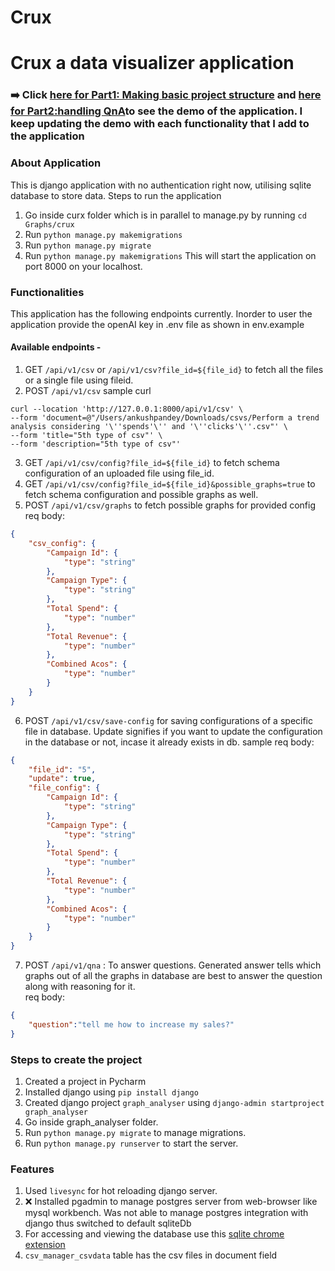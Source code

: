
# Crux
Crux a data visualizer application
=======

### ➡️ Click [here for Part1: Making basic project structure](https://www.loom.com/share/dd2c5c7bceaa4840a09753211c08c031) and [here for Part2:handling QnA](https://www.loom.com/share/f66318c93e8543da91c17dc5f1b103ee)to see the demo of the application. I keep updating the demo with each functionality that I add to the application
### About Application
This is django application with no authentication right now, utilising sqlite database to store data.
Steps to run the application 
1. Go inside curx folder which is in parallel to manage.py by running  `cd Graphs/crux`
2. Run `python manage.py makemigrations`
3. Run `python manage.py migrate`
4. Run `python manage.py makemigrations`
This will start the application on port 8000 on your localhost.

### Functionalities
This application has the following endpoints currently. Inorder to user the application provide the openAI key in .env file as shown in env.example

#### Available endpoints - 
1. GET `/api/v1/csv` or `/api/v1/csv?file_id=${file_id}` to fetch all the files or a single file using fileid.
2. POST `/api/v1/csv`
sample curl
```
curl --location 'http://127.0.0.1:8000/api/v1/csv' \
--form 'document=@"/Users/ankushpandey/Downloads/csvs/Perform a trend analysis considering '\''spends'\'' and '\''clicks'\''.csv"' \
--form 'title="5th type of csv"' \
--form 'description="5th type of csv"'
```
3. GET `/api/v1/csv/config?file_id=${file_id}` to fetch schema configuration of an uploaded file using file_id.
4. GET `/api/v1/csv/config?file_id=${file_id}&possible_graphs=true` to fetch schema configuration and possible graphs as well.
5. POST `/api/v1/csv/graphs` to fetch possible graphs for provided config
req body:
```json
{
    "csv_config": {
        "Campaign Id": {
            "type": "string"
        },
        "Campaign Type": {
            "type": "string"
        },
        "Total Spend": {
            "type": "number"
        },
        "Total Revenue": {
            "type": "number"
        },
        "Combined Acos": {
            "type": "number"
        }
    }
}
```
6. POST `/api/v1/csv/save-config` for saving configurations of a specific file in database. Update signifies if you want to update the configuration in the database or not, incase it already exists in db.
sample req body:
```json
{
    "file_id": "5",
    "update": true,
    "file_config": {
        "Campaign Id": {
            "type": "string"
        },
        "Campaign Type": {
            "type": "string"
        },
        "Total Spend": {
            "type": "number"
        },
        "Total Revenue": {
            "type": "number"
        },
        "Combined Acos": {
            "type": "number"
        }
    }
}
```
7. POST `/api/v1/qna` : To answer questions. Generated answer tells which graphs out of all the graphs in database are best to answer the question along with reasoning for it.   
req body:
```json
{
    "question":"tell me how to increase my sales?"
}
```

### Steps to create the project
1. Created a project in Pycharm
2. Installed django using `pip install django`
3. Created django project `graph_analyser` using `django-admin startproject graph_analyser`
4. Go inside graph_analyser folder.
5. Run `python manage.py migrate` to manage migrations.
5. Run `python manage.py runserver` to start the server.



### Features
1. Used `livesync` for hot reloading django server.
2. ❌ Installed pgadmin to manage postgres server from web-browser like mysql workbench. Was not able to manage postgres integration with django thus switched to default sqliteDb
3. For accessing and viewing the database use this [sqlite chrome extension](https://chrome.google.com/webstore/detail/sqlite-manager/njognipnngillknkhikjecpnbkefclfe/related)
4. `csv_manager_csvdata` table has the csv files in document field

